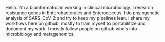 Hello. I'm a bioinformatician working in clinical microbiology. I research resistance genes in Enterobacterales and Enterococcus. I do phylogenetic analysis of SARS-CoV-2 and try to keep my pipelines lean. I share my workflows here on github, mostly to train myself to portabilitize and document my work. I mostly follow people on github who's into microbiology and metagenomics.

